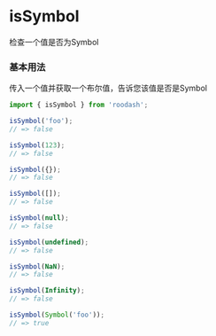 # isSymbol

检查一个值是否为Symbol

### 基本用法
传入一个值并获取一个布尔值，告诉您该值是否是Symbol

```typescript
import { isSymbol } from 'roodash';

isSymbol('foo');
// => false

isSymbol(123);
// => false

isSymbol({});
// => false

isSymbol([]);
// => false

isSymbol(null);
// => false

isSymbol(undefined);
// => false

isSymbol(NaN);
// => false

isSymbol(Infinity);
// => false

isSymbol(Symbol('foo'));
// => true
```